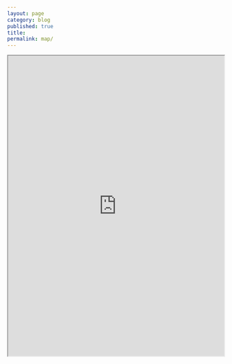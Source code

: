 ```yaml
---
layout: page
category: blog
published: true
title:
permalink: map/
---
```


<iframe src="https://app.localdata.com/#projects/gary/dive" width="100%" id="iframe" style="height: 700px;"></iframe>
